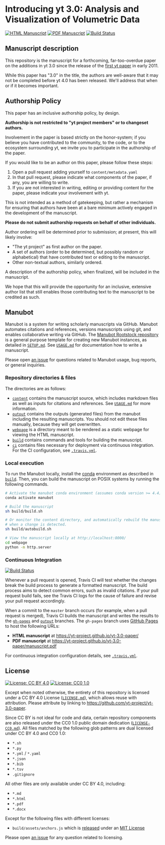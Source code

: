 # Introducing yt 3.0: Analysis and Visualization of Volumetric Data

[![HTML Manuscript](https://img.shields.io/badge/manuscript-HTML-blue.svg)](https://yt-project.github.io/yt-3.0-paper/)
[![PDF Manuscript](https://img.shields.io/badge/manuscript-PDF-blue.svg)](https://yt-project.github.io/yt-3.0-paper/manuscript.pdf)
[![Build Status](https://travis-ci.org/yt-project/yt-3.0-paper.svg?branch=master)](https://travis-ci.org/yt-project/yt-3.0-paper)

## Manuscript description

This repository is the manuscript for a forthcoming, far-too-overdue paper on
the additions in yt 3.0 since the release of the [first yt
paper](http://adsabs.harvard.edu/abs/2011ApJS..192....9T) in early 2011.

While this paper has "3.0" in the title, the authors are well-aware that it may
not be completed before yt 4.0 has been released.  We'll address that when or
if it becomes important.

## Authorship Policy

This paper has an inclusive authorship policy, by design.  

**Authorship is not restricted to "yt project members" or to changeset
authors.** 

Involvement in the paper is based strictly on the honor-system; if you believe
you have contributed to the community, to the code, or to the ecosystem
surrounding yt, we invite you to participate in the authorship of the paper.

If you would like to be an author on this paper, please follow these steps:

 1. Open a pull request adding yourself to `content/metadata.yaml`
 2. In that pull request, please indicate what components of the paper, if any,
    you are willing to write.
 3. If you are not interested in writing, editing or providing content for the
    paper, please indicate your involvement with yt.

This is not intended as a method of gatekeeping, but rather a mechanism for
ensuring that authors have been at a bare minimum actively engaged in the
development of the manuscript.

**Please do not submit authorship requests on behalf of other individuals.**

Author ordering will be determined prior to submission; at present, this will
likely involve:

 * "The yt project" as first author on the paper.
 * A set of authors (order to be determined, but possibly random or
   alphabetical) that have contributed text or editing to the manuscript.
 * Other non-textual authors, similarly ordered.

A description of the authorship policy, when finalized, will be included in the
manuscript.

We hope that this will provide the opportunity for an inclusive, extensive
author list that still enables those contributing text to the manuscript to be
credited as such.

## Manubot

<!-- usage note: do not edit this section -->

Manubot is a system for writing scholarly manuscripts via GitHub.
Manubot automates citations and references, versions manuscripts using git, and enables collaborative writing via GitHub.
The [Manubot Rootstock repository](https://git.io/vQSvo) is a general purpose template for creating new Manubot instances, as detailed in [`SETUP.md`](SETUP.md).
See [`USAGE.md`](USAGE.md) for documentation how to write a manuscript.

Please open [an issue](https://github.com/yt-project/yt-3.0-paper/issues) for questions related to Manubot usage, bug reports, or general inquiries.

### Repository directories & files

The directories are as follows:

+ [`content`](content) contains the manuscript source, which includes markdown files as well as inputs for citations and references.
  See [`USAGE.md`](USAGE.md) for more information.
+ [`output`](output) contains the outputs (generated files) from the manubot including the resulting manuscripts.
  You should not edit these files manually, because they will get overwritten.
+ [`webpage`](webpage) is a directory meant to be rendered as a static webpage for viewing the HTML manuscript.
+ [`build`](build) contains commands and tools for building the manuscript.
+ [`ci`](ci) contains files necessary for deployment via continuous integration.
  For the CI configuration, see [`.travis.yml`](.travis.yml).

### Local execution

To run the Manubot locally, install the [conda](https://conda.io) environment as described in [`build`](build).
Then, you can build the manuscript on POSIX systems by running the following commands.

```sh
# Activate the manubot conda environment (assumes conda version >= 4.4)
conda activate manubot

# Build the manuscript
sh build/build.sh

# Or monitor the content directory, and automatically rebuild the manuscript
# when a change is detected.
sh build/autobuild.sh

# View the manuscript locally at http://localhost:8000/
cd webpage
python -m http.server
```

### Continuous Integration

[![Build Status](https://travis-ci.org/yt-project/yt-3.0-paper.svg?branch=master)](https://travis-ci.org/yt-project/yt-3.0-paper)

Whenever a pull request is opened, Travis CI will test whether the changes break the build process to generate a formatted manuscript.
The build process aims to detect common errors, such as invalid citations.
If your pull request build fails, see the Travis CI logs for the cause of failure and revise your pull request accordingly.

When a commit to the `master` branch occurs (for example, when a pull request is merged), Travis CI builds the manuscript and writes the results to the [`gh-pages`](https://github.com/yt-project/yt-3.0-paper/tree/gh-pages) and [`output`](https://github.com/yt-project/yt-3.0-paper/tree/output) branches.
The `gh-pages` branch uses [GitHub Pages](https://pages.github.com/) to host the following URLs:

+ **HTML manuscript** at https://yt-project.github.io/yt-3.0-paper/
+ **PDF manuscript** at https://yt-project.github.io/yt-3.0-paper/manuscript.pdf

For continuous integration configuration details, see [`.travis.yml`](.travis.yml).

## License

<!--
usage note: edit this section to change the license of your manuscript or source code changes to this repository.
We encourage users to openly license their manuscripts, which is the default as specified below.
-->

[![License: CC BY 4.0](https://img.shields.io/badge/License%20All-CC%20BY%204.0-lightgrey.svg)](http://creativecommons.org/licenses/by/4.0/)
[![License: CC0 1.0](https://img.shields.io/badge/License%20Parts-CC0%201.0-lightgrey.svg)](https://creativecommons.org/publicdomain/zero/1.0/)

Except when noted otherwise, the entirety of this repository is licensed under a CC BY 4.0 License ([`LICENSE.md`](LICENSE.md)), which allows reuse with attribution.
Please attribute by linking to https://github.com/yt-project/yt-3.0-paper.

Since CC BY is not ideal for code and data, certain repository components are also released under the CC0 1.0 public domain dedication ([`LICENSE-CC0.md`](LICENSE-CC0.md)).
All files matched by the following glob patterns are dual licensed under CC BY 4.0 and CC0 1.0:

+ `*.sh`
+ `*.py`
+ `*.yml` / `*.yaml`
+ `*.json`
+ `*.bib`
+ `*.tsv`
+ `.gitignore`

All other files are only available under CC BY 4.0, including:

+ `*.md`
+ `*.html`
+ `*.pdf`
+ `*.docx`

Except for the following files with different licenses:

+ `build/assets/anchors.js` which is [released](https://www.bryanbraun.com/anchorjs/) under an [MIT License](https://opensource.org/licenses/MIT)

Please open [an issue](https://github.com/yt-project/yt-3.0-paper/issues) for any question related to licensing.
